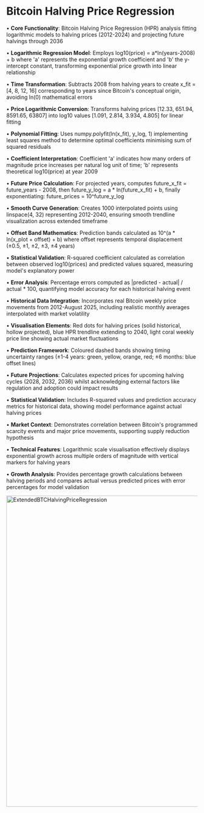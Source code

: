 # Bitcoin Halving Price Regression

• **Core Functionality**: Bitcoin Halving Price Regression (HPR) analysis fitting logarithmic models to halving prices (2012-2024) and projecting future halvings through 2036

• **Logarithmic Regression Model**: Employs log10(price) = a*ln(years-2008) + b where 'a' represents the exponential growth coefficient and 'b' the y-intercept constant, transforming exponential price growth into linear relationship

• **Time Transformation**: Subtracts 2008 from halving years to create x_fit = [4, 8, 12, 16] corresponding to years since Bitcoin's conceptual origin, avoiding ln(0) mathematical errors

• **Price Logarithmic Conversion**: Transforms halving prices [12.33, 651.94, 8591.65, 63807] into log10 values [1.091, 2.814, 3.934, 4.805] for linear fitting

• **Polynomial Fitting**: Uses numpy.polyfit(ln(x_fit), y_log, 1) implementing least squares method to determine optimal coefficients minimising sum of squared residuals

• **Coefficient Interpretation**: Coefficient 'a' indicates how many orders of magnitude price increases per natural log unit of time; 'b' represents theoretical log10(price) at year 2009

• **Future Price Calculation**: For projected years, computes future_x_fit = future_years - 2008, then future_y_log = a * ln(future_x_fit) + b, finally exponentiating: future_prices = 10^future_y_log

• **Smooth Curve Generation**: Creates 1000 interpolated points using linspace(4, 32) representing 2012-2040, ensuring smooth trendline visualization across extended timeframe

• **Offset Band Mathematics**: Prediction bands calculated as 10^(a * ln(x_plot + offset) + b) where offset represents temporal displacement (±0.5, ±1, ±2, ±3, ±4 years)

• **Statistical Validation**: R-squared coefficient calculated as correlation between observed log10(prices) and predicted values squared, measuring model's explanatory power

• **Error Analysis**: Percentage errors computed as |predicted - actual| / actual * 100, quantifying model accuracy for each historical halving event

• **Historical Data Integration**: Incorporates real Bitcoin weekly price movements from 2012-August 2025, including realistic monthly averages interpolated with market volatility

• **Visualisation Elements**: Red dots for halving prices (solid historical, hollow projected), blue HPR trendline extending to 2040, light coral weekly price line showing actual market fluctuations

• **Prediction Framework**: Coloured dashed bands showing timing uncertainty ranges (±1-4 years: green, yellow, orange, red; ±6 months: blue offset lines)

• **Future Projections**: Calculates expected prices for upcoming halving cycles (2028, 2032, 2036) whilst acknowledging external factors like regulation and adoption could impact results

• **Statistical Validation**: Includes R-squared values and prediction accuracy metrics for historical data, showing model performance against actual halving prices

• **Market Context**: Demonstrates correlation between Bitcoin's programmed scarcity events and major price movements, supporting supply reduction hypothesis

• **Technical Features**: Logarithmic scale visualisation effectively displays exponential growth across multiple orders of magnitude with vertical markers for halving years

• **Growth Analysis**: Provides percentage growth calculations between halving periods and compares actual versus predicted prices with error percentages for model validation

<img width="1440" height="816" alt="ExtendedBTCHalvingPriceRegression" src="https://github.com/user-attachments/assets/2390e71b-4195-4cde-8503-b4424208af4b" />
